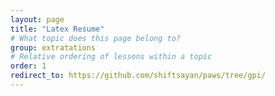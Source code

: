 ```yaml
---
layout: page
title: "Latex Resume"
# What topic does this page belong to?
group: extratations
# Relative ordering of lessons within a topic
order: 1
redirect_to: https://github.com/shiftsayan/paws/tree/gpi/
---
```

